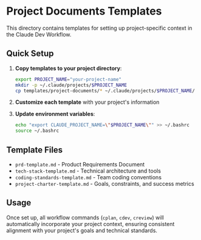 # Project Documents Templates

This directory contains templates for setting up project-specific context in the Claude Dev Workflow.

## Quick Setup

1. **Copy templates to your project directory**:
   ```bash
   export PROJECT_NAME="your-project-name"
   mkdir -p ~/.claude/projects/$PROJECT_NAME
   cp templates/project-documents/* ~/.claude/projects/$PROJECT_NAME/
   ```

2. **Customize each template** with your project's information

3. **Update environment variables**:
   ```bash
   echo "export CLAUDE_PROJECT_NAME=\"$PROJECT_NAME\"" >> ~/.bashrc
   source ~/.bashrc
   ```

## Template Files

- `prd-template.md` - Product Requirements Document
- `tech-stack-template.md` - Technical architecture and tools
- `coding-standards-template.md` - Team coding conventions  
- `project-charter-template.md` - Goals, constraints, and success metrics

## Usage

Once set up, all workflow commands (`cplan`, `cdev`, `creview`) will automatically incorporate your project context, ensuring consistent alignment with your project's goals and technical standards.